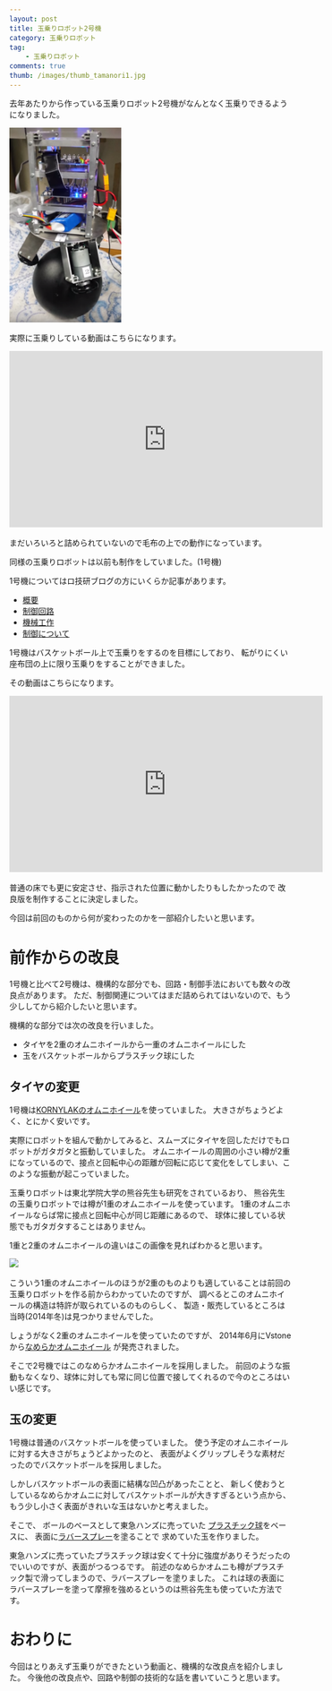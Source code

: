 ```yaml
---
layout: post
title: 玉乗りロボット2号機
category: 玉乗りロボット
tag:
    - 玉乗りロボット
comments: true
thumb: /images/thumb_tamanori1.jpg
---
```

去年あたりから作っている玉乗りロボット2号機がなんとなく玉乗りできるようになりました。

<div class="movie-wrap">
<img src="/images/tamanori_robot_overview.png"  data-action="zoom" style="width: 200px;">
</div>

実際に玉乗りしている動画はこちらになります。

<div class="movie-wrap">
<iframe width="560" height="315" src="https://www.youtube.com/embed/rTvK3pcYnJY" frameborder="0" allowfullscreen></iframe>
</div>

まだいろいろと詰められていないので毛布の上での動作になっています。

同様の玉乗りロボットは以前も制作をしていました。(1号機)

1号機についてはロ技研ブログの方にいくらか記事があります。

* [概要](http://titech-ssr.blog.jp/archives/3739685.html)
* [制御回路](http://titech-ssr.blog.jp/archives/1000995129.html)
* [機械工作](http://titech-ssr.blog.jp/archives/1002230098.html)
* [制御について](http://titech-ssr.blog.jp/archives/1005228866.html)

1号機はバスケットボール上で玉乗りをするのを目標にしており、
転がりにくい座布団の上に限り玉乗りをすることができました。

その動画はこちらになります。

<div class="movie-wrap">
<iframe width="560" height="315" src="https://www.youtube.com/embed/-Y_EpmI2GxY" frameborder="0" allowfullscreen></iframe>
</div>

普通の床でも更に安定させ、指示された位置に動かしたりもしたかったので
改良版を制作することに決定しました。

今回は前回のものから何が変わったのかを一部紹介したいと思います。


# 前作からの改良
1号機と比べて2号機は、機構的な部分でも、回路・制御手法においても数々の改良点があります。
ただ、制御関連についてはまだ詰められてはいないので、もう少ししてから紹介したいと思います。

機構的な部分では次の改良を行いました。

* タイヤを2重のオムニホイールから一重のオムニホイールにした
* 玉をバスケットボールからプラスチック球にした


## タイヤの変更
1号機は[KORNYLAKのオムニホイール](http://store.kornylak.com/ProductDetails.asp?ProductCode=FXA357)を使っていました。
大きさがちょうどよく、とにかく安いです。

実際にロボットを組んで動かしてみると、スムーズにタイヤを回しただけでもロボットがガタガタと振動していました。
オムニホイールの周囲の小さい樽が2重になっているので、接点と回転中心の距離が回転に応じて変化をしてしまい、このような振動が起こっていました。

玉乗りロボットは東北学院大学の熊谷先生も研究をされているおり、
熊谷先生の玉乗りロボットでは樽が1重のオムニホイールを使っています。
1重のオムニホイールならば常に接点と回転中心が同じ距離にあるので、
球体に接している状態でもガタガタすることはありません。

1重と2重のオムニホイールの違いはこの画像を見ればわかると思います。

<img src="http://www.vstone.co.jp/robotshop/images/4571398310089_2.jpg" style="width: 200px;" caption="※画像はvstoneさんからお借りしました">

こういう1重のオムニホイールのほうが2重のものよりも適していることは前回の玉乗りロボットを作る前からわかっていたのですが、
調べるとこのオムニホイールの構造は特許が取られているのものらしく、
製造・販売しているところは当時(2014年冬)は見つかりませんでした。

しょうがなく2重のオムニホイールを使っていたのですが、
2014年6月にVstoneから[なめらかオムニホイール](https://www.vstone.co.jp/robotshop/index.php?main_page=product_info&cPath=72_376&products_id=4394)
が発売されました。

そこで2号機ではこのなめらかオムニホイールを採用しました。
前回のような振動もなくなり、球体に対しても常に同じ位置で接してくれるので今のところはいい感じです。


## 玉の変更
1号機は普通のバスケットボールを使っていました。
使う予定のオムニホイールに対する大きさがちょうどよかったのと、
表面がよくグリップしそうな素材だったのでバスケットボールを採用しました。

しかしバスケットボールの表面に結構な凹凸があったことと、
新しく使おうとしているなめらかオムニに対してバスケットボールが大きすぎるという点から、
もう少し小さく表面がきれいな玉はないかと考えました。

そこで、
ボールのベースとして東急ハンズに売っていた
[プラスチック球](https://hands.net/goods/2400005479548/)をベースに、
表面に[ラバースプレー](http://www.amazon.co.jp/dp/B0006SU3QW/ref=cm_sw_r_tw_dp_-F5gxb13V863J)を塗ることで
求めていた玉を作りました。

東急ハンズに売っていたプラスチック球は安くて十分に強度がありそうだったのでいいのですが、表面がつるつるです。
前述のなめらかオムニも樽がプラスチック製で滑ってしまうので、ラバースプレーを塗りました。
これは球の表面にラバースプレーを塗って摩擦を強めるというのは熊谷先生も使っていた方法です。


# おわりに
今回はとりあえず玉乗りができたという動画と、機構的な改良点を紹介しました。
今後他の改良点や、回路や制御の技術的な話を書いていこうと思います。
